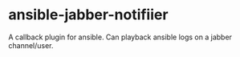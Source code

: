 # ansible-jabber-notifiier

A callback plugin for ansible. Can playback ansible logs on a jabber channel/user. 

